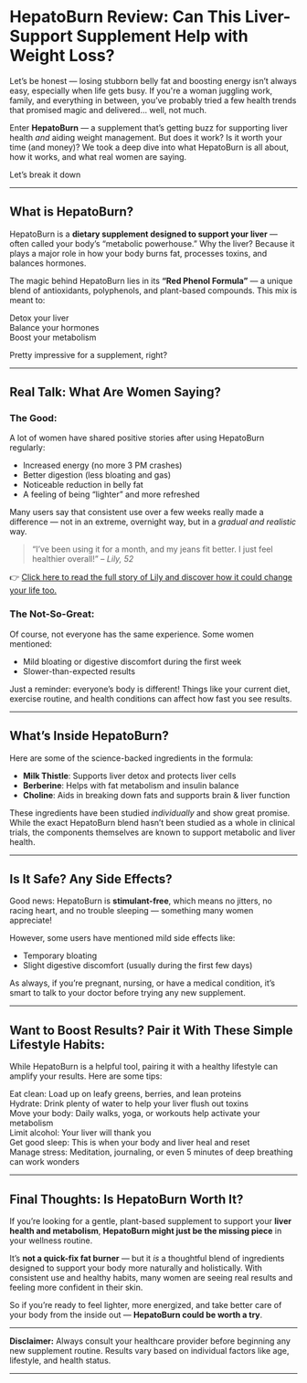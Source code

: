 # HepatoBurn Review: Can This Liver-Support Supplement Help with Weight Loss?

Let’s be honest — losing stubborn belly fat and boosting energy isn’t always easy, especially when life gets busy. If you're a woman juggling work, family, and everything in between, you’ve probably tried a few health trends that promised magic and delivered... well, not much.

Enter **HepatoBurn** — a supplement that’s getting buzz for supporting liver health *and* aiding weight management. But does it work? Is it worth your time (and money)? We took a deep dive into what HepatoBurn is all about, how it works, and what real women are saying.

Let’s break it down

---

## What is HepatoBurn?

HepatoBurn is a **dietary supplement designed to support your liver** — often called your body’s “metabolic powerhouse.” Why the liver? Because it plays a major role in how your body burns fat, processes toxins, and balances hormones.

The magic behind HepatoBurn lies in its **“Red Phenol Formula”** — a unique blend of antioxidants, polyphenols, and plant-based compounds. This mix is meant to:

Detox your liver  
Balance your hormones  
Boost your metabolism  

Pretty impressive for a supplement, right?

---

## Real Talk: What Are Women Saying?

### The Good:

A lot of women have shared positive stories after using HepatoBurn regularly:

- Increased energy (no more 3 PM crashes)  
- Better digestion (less bloating and gas)  
- Noticeable reduction in belly fat  
- A feeling of being “lighter” and more refreshed  

Many users say that consistent use over a few weeks really made a difference — not in an extreme, overnight way, but in a *gradual and realistic* way.

> “I’ve been using it for a month, and my jeans fit better. I just feel healthier overall!” – *Lily, 52*

👉 [Click here to read the full story of Lily and discover how it could change your life too.](https://hepato-burn.carrd.co/)

### The Not-So-Great:

Of course, not everyone has the same experience. Some women mentioned:

- Mild bloating or digestive discomfort during the first week  
- Slower-than-expected results  

Just a reminder: everyone’s body is different! Things like your current diet, exercise routine, and health conditions can affect how fast you see results.

---

## What’s Inside HepatoBurn?

Here are some of the science-backed ingredients in the formula:

- **Milk Thistle**: Supports liver detox and protects liver cells  
- **Berberine**: Helps with fat metabolism and insulin balance  
- **Choline**: Aids in breaking down fats and supports brain & liver function  

These ingredients have been studied *individually* and show great promise. While the exact HepatoBurn blend hasn’t been studied as a whole in clinical trials, the components themselves are known to support metabolic and liver health.

---

## Is It Safe? Any Side Effects?

Good news: HepatoBurn is **stimulant-free**, which means no jitters, no racing heart, and no trouble sleeping — something many women appreciate!

However, some users have mentioned mild side effects like:

- Temporary bloating  
- Slight digestive discomfort (usually during the first few days)

As always, if you’re pregnant, nursing, or have a medical condition, it’s smart to talk to your doctor before trying any new supplement.

---

## Want to Boost Results? Pair it With These Simple Lifestyle Habits:

While HepatoBurn is a helpful tool, pairing it with a healthy lifestyle can amplify your results. Here are some tips:

Eat clean: Load up on leafy greens, berries, and lean proteins  
Hydrate: Drink plenty of water to help your liver flush out toxins  
Move your body: Daily walks, yoga, or workouts help activate your metabolism  
Limit alcohol: Your liver will thank you  
Get good sleep: This is when your body and liver heal and reset  
Manage stress: Meditation, journaling, or even 5 minutes of deep breathing can work wonders  

---

## Final Thoughts: Is HepatoBurn Worth It?

If you’re looking for a gentle, plant-based supplement to support your **liver health and metabolism**, **HepatoBurn might just be the missing piece** in your wellness routine.

It’s **not a quick-fix fat burner** — but it *is* a thoughtful blend of ingredients designed to support your body more naturally and holistically. With consistent use and healthy habits, many women are seeing real results and feeling more confident in their skin.

So if you’re ready to feel lighter, more energized, and take better care of your body from the inside out — **HepatoBurn could be worth a try**.


---

**Disclaimer:** Always consult your healthcare provider before beginning any new supplement routine. Results vary based on individual factors like age, lifestyle, and health status.

---



